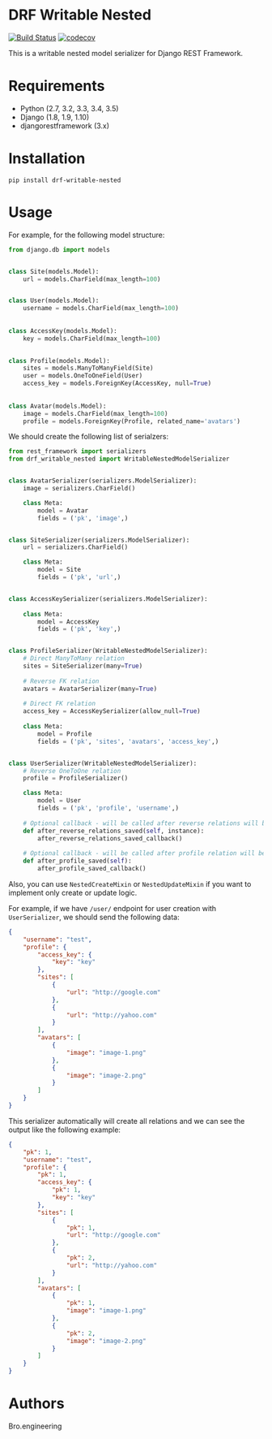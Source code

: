 DRF Writable Nested
====================
[![Build Status](https://travis-ci.org/Brogency/drf-writable-nested.svg?branch=master)](https://travis-ci.org/Brogency/drf-writable-nested)
[![codecov](https://codecov.io/gh/Brogency/drf-writable-nested/branch/master/graph/badge.svg)](https://codecov.io/gh/Brogency/drf-writable-nested)

This is a writable nested model serializer for Django REST Framework.

Requirements
============

- Python (2.7, 3.2, 3.3, 3.4, 3.5)
- Django (1.8, 1.9, 1.10)
- djangorestframework (3.x)

Installation
============

```
pip install drf-writable-nested
```

Usage
=====
For example, for the following model structure:
```python
from django.db import models


class Site(models.Model):
    url = models.CharField(max_length=100)


class User(models.Model):
    username = models.CharField(max_length=100)
    
    
class AccessKey(models.Model):
    key = models.CharField(max_length=100)
    

class Profile(models.Model):
    sites = models.ManyToManyField(Site)
    user = models.OneToOneField(User)
    access_key = models.ForeignKey(AccessKey, null=True)
    
    
class Avatar(models.Model):
    image = models.CharField(max_length=100)
    profile = models.ForeignKey(Profile, related_name='avatars')
```

We should create the following list of serialzers:

```python
from rest_framework import serializers
from drf_writable_nested import WritableNestedModelSerializer


class AvatarSerializer(serializers.ModelSerializer):
    image = serializers.CharField()

    class Meta:
        model = Avatar
        fields = ('pk', 'image',)


class SiteSerializer(serializers.ModelSerializer):
    url = serializers.CharField()

    class Meta:
        model = Site
        fields = ('pk', 'url',)


class AccessKeySerializer(serializers.ModelSerializer):
    
    class Meta:
        model = AccessKey
        fields = ('pk', 'key',)


class ProfileSerializer(WritableNestedModelSerializer):
    # Direct ManyToMany relation
    sites = SiteSerializer(many=True)
    
    # Reverse FK relation
    avatars = AvatarSerializer(many=True)
    
    # Direct FK relation
    access_key = AccessKeySerializer(allow_null=True)
    
    class Meta:
        model = Profile
        fields = ('pk', 'sites', 'avatars', 'access_key',)


class UserSerializer(WritableNestedModelSerializer):
    # Reverse OneToOne relation
    profile = ProfileSerializer()

    class Meta:
        model = User
        fields = ('pk', 'profile', 'username',)
        
    # Optional callback - will be called after reverse relations will be saved 
    def after_reverse_relations_saved(self, instance):
        after_reverse_relations_saved_callback()
    
    # Optional callback - will be called after profile relation will be saved
    def after_profile_saved(self):
        after_profile_saved_callback()
```

Also, you can use `NestedCreateMixin` or `NestedUpdateMixin` if you want 
to implement only create or update logic.

For example, if we have `/user/` endpoint for user creation with `UserSerializer`, 
we should send the following data:

```json
{
    "username": "test",
    "profile": {
        "access_key": {
            "key": "key"
        },
        "sites": [
            {
                "url": "http://google.com"   
            },
            {
                "url": "http://yahoo.com"   
            }
        ],
        "avatars": [
            {
                "image": "image-1.png"
            },
            {
                "image": "image-2.png"
            }  
        ]
    }
}
```

This serializer automatically will create all relations and we can see the output 
like the following example:
```json
{
    "pk": 1,
    "username": "test",
    "profile": {
        "pk": 1,
        "access_key": {
            "pk": 1,
            "key": "key"
        },
        "sites": [
            {
                "pk": 1,
                "url": "http://google.com"   
            },
            {
                "pk": 2,
                "url": "http://yahoo.com"   
            }
        ],
        "avatars": [
            {
                "pk": 1,
                "image": "image-1.png"
            },
            {
                "pk": 2,
                "image": "image-2.png"
            }  
        ]
    }
}
```

Authors
=======
Bro.engineering
